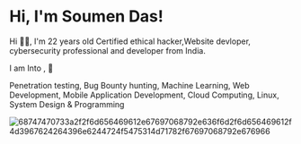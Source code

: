 # Hi, I'm Soumen Das!

Hi 🙋‍♂️,
I'm 22 years old Certified ethical hacker,Website devloper, cybersecurity professional and developer from India.

I am Into , 🙏

Penetration testing, Bug Bounty hunting, Machine Learning, Web Development, Mobile Application Development, Cloud Computing, Linux, System Design & Programming

   ![68747470733a2f2f6d656469612e67697068792e636f6d2f6d656469612f4d3967624264396e6244724f5475314d71782f67697068792e676966](https://github.com/somudas07/Portfoliowebsite/assets/100528690/da707b6b-1565-4d67-b208-809515029ea1)
